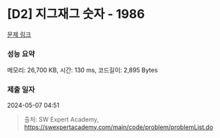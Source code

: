 # [D2] 지그재그 숫자 - 1986 

[문제 링크](https://swexpertacademy.com/main/code/problem/problemDetail.do?contestProbId=AV5PxmBqAe8DFAUq) 

### 성능 요약

메모리: 26,700 KB, 시간: 130 ms, 코드길이: 2,895 Bytes

### 제출 일자

2024-05-07 04:51



> 출처: SW Expert Academy, https://swexpertacademy.com/main/code/problem/problemList.do